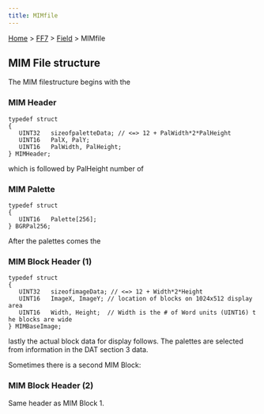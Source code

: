 ```yaml
---
title: MIMfile
---
```


[Home](../../Main%20Page.md) > [FF7](../../FF7.md) > [Field](../Field.md) > MIMfile

## MIM File structure

The MIM filestructure begins with the

### MIM Header

`typedef struct`  
`{`  
`   UINT32   sizeofpaletteData; // <=> 12 + PalWidth*2*PalHeight`  
`   UINT16   PalX, PalY;`  
`   UINT16   PalWidth, PalHeight;`  
`} MIMHeader;`

which is followed by PalHeight number of

### MIM Palette

`typedef struct`  
`{`  
`   UINT16   Palette[256];`  
`} BGRPal256;`

After the palettes comes the

### MIM Block Header (1)

`typedef struct`  
`{`  
`   UINT32   sizeofimageData; // <=> 12 + Width*2*Height`  
`   UINT16   ImageX, ImageY; // location of blocks on 1024x512 display area`  
`   UINT16   Width, Height;  // Width is the # of Word units (UINT16) the blocks are wide`  
`} MIMBaseImage;`

lastly the actual block data for display follows. The palettes are
selected from information in the DAT section 3 data.

Sometimes there is a second MIM Block:

### MIM Block Header (2)

Same header as MIM Block 1.

